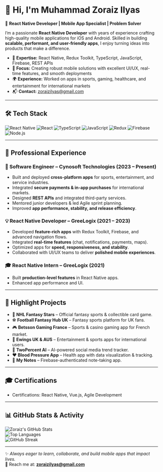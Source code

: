 # 👋 Hi, I'm Muhammad Zoraiz Ilyas  

🚀 **React Native Developer | Mobile App Specialist | Problem Solver**  

I’m a passionate **React Native Developer** with years of experience crafting high-quality mobile applications for iOS and Android. Skilled in building **scalable, performant, and user-friendly apps**, I enjoy turning ideas into products that make a difference.  

- 🔧 **Expertise:** React Native, Redux Toolkit, TypeScript, JavaScript, Firebase, REST APIs  
- 🎯 **Focus:** Creating robust mobile solutions with excellent UI/UX, real-time features, and smooth deployments  
- 🌍 **Experience:** Worked on apps in sports, gaming, healthcare, and entertainment for international markets  
- 📬 **Contact:** [zoraizilyas@gmail.com](mailto:zoraizilyas@gmail.com)  

---

## 🛠️ Tech Stack  

![React Native](https://img.shields.io/badge/React_Native-20232A?style=for-the-badge&logo=react&logoColor=61DAFB)
![React](https://img.shields.io/badge/React-20232A?style=for-the-badge&logo=react&logoColor=61DAFB)
![TypeScript](https://img.shields.io/badge/TypeScript-3178C6?style=for-the-badge&logo=typescript&logoColor=white)
![JavaScript](https://img.shields.io/badge/JavaScript-F7DF1E?style=for-the-badge&logo=javascript&logoColor=black)
![Redux](https://img.shields.io/badge/Redux_Toolkit-764ABC?style=for-the-badge&logo=redux&logoColor=white)
![Firebase](https://img.shields.io/badge/Firebase-FFCA28?style=for-the-badge&logo=firebase&logoColor=black)
![Node.js](https://img.shields.io/badge/Node.js-339933?style=for-the-badge&logo=nodedotjs&logoColor=white)

---

## 💼 Professional Experience  

### 🚀 Software Engineer – Cynosoft Technologies (2023 – Present)  
- Built and deployed **cross-platform apps** for sports, entertainment, and service industries.  
- Integrated **secure payments & in-app purchases** for international markets.  
- Designed **REST APIs** and integrated third-party services.  
- Mentored junior developers & led Agile sprint planning.  
- Improved **app performance, stability, and release efficiency**.  

### 💡 React Native Developer – GreeLogix (2021 – 2023)  
- Developed **feature-rich apps** with Redux Toolkit, Firebase, and advanced navigation flows.  
- Integrated **real-time features** (chat, notifications, payments, maps).  
- Optimized apps for **speed, responsiveness, and stability**.  
- Collaborated with UI/UX teams to deliver **polished mobile experiences**.  

### 🎓 React Native Intern – GreeLogix (2021)  
- Built **production-level features** in React Native apps.  
- Enhanced app performance and UI.  

---

## 🌟 Highlight Projects  

- 🏒 **NHL Fantasy Stars** – Official fantasy sports & collectible card game.  
- ⚽ **Football Fantasy Hub UK** – Fantasy sports platform for UK fans.  
- 🎮 **Betsson Gaming France** – Sports & casino gaming app for French market.  
- 📱 **Ewings UK & AUS** – Entertainment & sports apps for international users.  
- 🤖 **TwoPercent AI** – AI-powered social media trend tracker.  
- ❤️ **Blood Pressure App** – Health app with data visualization & tracking.  
- 📝 **My Notes** – Firebase-authenticated note-taking app.  

---

## 🎓 Certifications  
- Certifications: React Native, Vue.js, Agile Development  

---

## 📊 GitHub Stats & Activity  

![Zoraiz's GitHub Stats](https://github-readme-stats.vercel.app/api?username=zoraizilyas&show_icons=true&theme=radical)  
![Top Languages](https://github-readme-stats.vercel.app/api/top-langs/?username=zoraizilyas&layout=compact&theme=radical)  
![GitHub Streak](https://streak-stats.demolab.com?user=zoraizilyas&theme=radical&hide_border=false)  

---

✨ *Always eager to learn, collaborate, and build mobile apps that impact lives.*  
📩 Reach me at: **[zoraizilyas@gmail.com](mailto:zoraizilyas@gmail.com)**  
